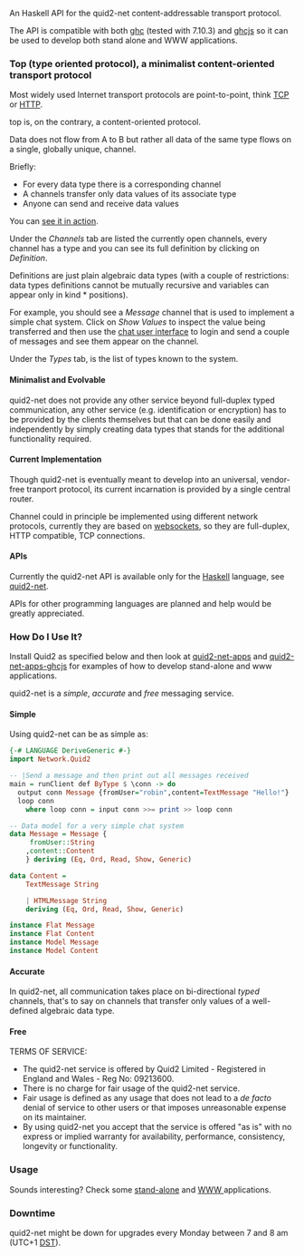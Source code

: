 An Haskell API for the quid2-net content-addressable transport protocol.

The API is compatible with both [ghc](https://www.haskell.org/ghc/) (tested with 7.10.3) and [ghcjs](https://github.com/ghcjs/ghcjs) so it can be used to develop both stand alone and WWW applications.

### Top (type oriented protocol), a minimalist content-oriented transport protocol

Most widely used Internet transport protocols are point-to-point, think [TCP](https://en.wikipedia.org/wiki/Transmission_Control_Protocol) or [HTTP](https://en.wikipedia.org/wiki/Hypertext_Transfer_Protocol). 

top is, on the contrary, a content-oriented protocol.

Data does not flow from A to B but rather all data of the same type flows on a single, globally unique, channel.

Briefly:
* For every data type there is a corresponding channel
* A channels transfer only data values of its associate type
* Anyone can send and receive data values

You can [see it in action](http://quid2.org/app/ui). 

Under the *Channels* tab are listed the currently open channels, every channel has a type and you can see its full definition by clicking on *Definition*.

Definitions are just plain algebraic data types (with a couple of restrictions: data types definitions cannot be mutually recursive and variables can appear only in kind * positions). 

For example, you should see a *Message* channel that is used to implement a simple chat system. Click on *Show Values* to inspect the value being transferred and then use the [chat user interface](http://quid2.org/app/chat) to login and send a couple of messages and see them appear on the channel.

Under the *Types* tab, is the list of types known to the system.

#### Minimalist and Evolvable

quid2-net does not provide any other service beyond full-duplex typed communication, any other service (e.g. identification or encryption) has to be provided by the clients themselves but that can be done easily and independently by simply creating data types that stands for the additional functionality required.

#### Current Implementation

Though quid2-net is eventually meant to develop into an universal, vendor-free tranport protocol, its current incarnation is provided by a single central router.

Channel could in principle be implemented using different network protocols, currently they are based on [websockets](   https://en.wikipedia.org/wiki/WebSocket), so they are full-duplex, HTTP compatible, TCP connections.

#### APIs

Currently the quid2-net API is available only for the [Haskell](http://www.haskell.org) language, see  [quid2-net](https://github.com/tittoassini/quid2-net).

APIs for other programming languages are planned and help would be greatly appreciated.

### How Do I Use It?

Install Quid2 as specified below and then look at [quid2-net-apps](https://github.com/tittoassini/quid2-net-apps) and [quid2-net-apps-ghcjs](https://github.com/tittoassini/quid2-net-apps-ghcjs) for examples of how to develop stand-alone and www applications.


quid2-net is a *simple*, *accurate* and *free* messaging service.

#### Simple

Using quid2-net can be as simple as:

```haskell
{-# LANGUAGE DeriveGeneric #-}
import Network.Quid2

-- |Send a message and then print out all messages received
main = runClient def ByType $ \conn -> do
  output conn Message {fromUser="robin",content=TextMessage "Hello!"}
  loop conn
    where loop conn = input conn >>= print >> loop conn

-- Data model for a very simple chat system
data Message = Message {
     fromUser::String
    ,content::Content
    } deriving (Eq, Ord, Read, Show, Generic)

data Content =
    TextMessage String

    | HTMLMessage String
    deriving (Eq, Ord, Read, Show, Generic)

instance Flat Message
instance Flat Content
instance Model Message
instance Model Content
```

#### Accurate

In quid2-net, all communication takes place on bi-directional *typed* channels, that's to say on channels that transfer only values of a well-defined algebraic data type.

#### Free

TERMS OF SERVICE: 
* The quid2-net service is offered by Quid2 Limited - Registered in England and Wales - Reg No: 09213600.
* There is no charge for fair usage of the quid2-net service. 
* Fair usage is defined as any usage that does not lead to a *de facto* denial of service to other users or that imposes unreasonable expense on its maintainer.
* By using quid2-net you accept that the service is offered "as is" with no express or implied warranty for availability, performance, consistency, longevity or functionality.

### Usage
Sounds interesting? Check some [stand-alone](https://github.com/tittoassini/quid2-net-apps) and [WWW ](https://github.com/tittoassini/quid2-net-apps-ghcjs) applications.

### Downtime
quid2-net might be down for upgrades every Monday between 7 and 8 am (UTC+1 [DST](https://en.wikipedia.org/wiki/Daylight_saving_time)).

